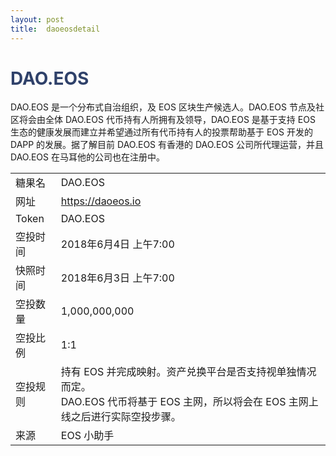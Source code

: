 ```yaml
---
layout: post
title:  daoeosdetail
---
```


<h1 style="color: #2F416A">DAO.EOS</h1>
<p>
DAO.EOS 是一个分布式自治组织，及 EOS 区块生产候选人。DAO.EOS 节点及社区将会由全体 DAO.EOS 代币持有人所拥有及领导，DAO.EOS 是基于支持 EOS 生态的健康发展而建立并希望通过所有代币持有人的投票帮助基于 EOS 开发的 DAPP 的发展。据了解目前 DAO.EOS 有香港的 DAO.EOS 公司所代理运营，并且 DAO.EOS 在马耳他的公司也在注册中。
</p>


<table class="center">
  <tbody>
    <tr>
        <td class="tablehalf">糖果名</td>
        <td class="tablehalf">DAO.EOS</td>
    </tr>
    <tr>
        <td>网址</td>
        <td><a href="http://daoeos.io" target="_blank">https://daoeos.io</a></td>
    </tr>
    <tr>
        <td>Token</td>
        <td>DAO.EOS</td>
    </tr>
    <tr>
        <td>空投时间</td>
        <td>2018年6月4日 上午7:00</td>
    </tr>
    <tr>
        <td>快照时间</td>
        <td>2018年6月3日 上午7:00</td>
    </tr>
    <tr>
        <td>空投数量</td>
        <td>1,000,000,000</td>
    </tr>
    <tr>
        <td>空投比例</td>
        <td>1:1</td>
    </tr>
    <tr>
        <td>空投规则</td>
        <td>
        持有 EOS 并完成映射。资产兑换平台是否支持视单独情况而定。<br/>
        DAO.EOS 代币将基于 EOS 主网，所以将会在 EOS 主网上线之后进行实际空投步骤。
        </td>
    </tr>
    <tr>
        <td>来源</td>
        <td>EOS 小助手</td>
    </tr>
  </tbody>
</table>